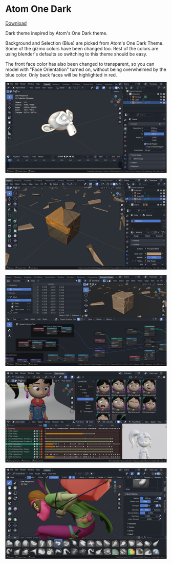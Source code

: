 # Atom One Dark

[Download](https://extensions.blender.org/themes/theme-atom-one-dark/)

Dark theme inspired by Atom's One Dark theme.

Background and Selection (Blue) are picked from Atom's One Dark Theme. Some of the gizmo colors have been changed too. Rest of the colors are using blender's defaults so switching to this theme should be easy.

The front face color has also been changed to transparent, so you can model with "Face Orientation" turned on, without being overwhelmed by the blue color. Only back faces will be highlighted in red.

![3D view with Suzanne head with the Atom One Dark theme applied.](./assets/preview-0.png)

![3D view in Edit mode with the Atom One Dark theme applied.](./assets/preview-1.png)

![Geometry Nodes editor and Spreadsheet viewer with the Atom One Dark theme applied.](./assets/preview-2.png)

![Pose Library and Action Editor with the Atom One Dark theme applied.](./assets/preview-3.png)

![3D view in Sculpt mode with the Atom One Dark theme applied.](./assets/preview-4.png)
